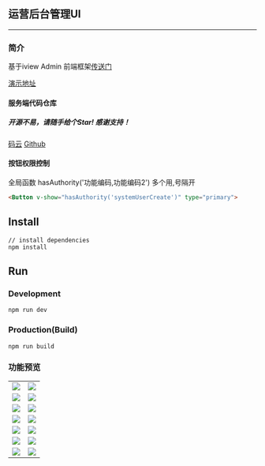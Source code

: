 ##    运营后台管理UI

---
### 简介
基于iview Admin 前端框架<a href="https://github.com/iview/iview-admin">传送门</a>  
  
<a target="_blank" href="http://39.106.187.125/admin">演示地址</a>
 
#### 服务端代码仓库
##### 开源不易，请随手给个Star! 感谢支持！
<a target="_blank" href="https://gitee.com/liuyadu">码云</a>  <a target="_blank" href="https://github.com/liuyadu/">Github</a>  

#### 按钮权限控制
 全局函数
 hasAuthority('功能编码,功能编码2') 多个用,号隔开  
 ```html
 <Button v-show="hasAuthority('systemUserCreate')" type="primary">
 ```
 
## Install
```bush
// install dependencies
npm install
```
## Run
### Development
```bush
npm run dev
```
### Production(Build)
```bush
npm run build
```

### 功能预览

<table>
	<tr>
      <td><img src="https://images.gitee.com/uploads/images/2019/0328/125654_a85872f7_791541.png"/></td>
      <td><img src="https://images.gitee.com/uploads/images/2019/0328/130140_14d04387_791541.png"/></td>
  </tr>
  <tr>
      <td><img src="https://images.gitee.com/uploads/images/2019/0328/130152_c96b3171_791541.png"/></td>
      <td><img src="https://images.gitee.com/uploads/images/2019/0328/130201_0db637b1_791541.png"/></td>
  </tr>
  <tr>
      <td><img src="https://images.gitee.com/uploads/images/2019/0328/130211_cd9ddb75_791541.png"/></td>
      <td><img src="https://images.gitee.com/uploads/images/2019/0328/130221_2a7981e9_791541.png"/></td>
  </tr>
  <tr>
      <td><img src="https://images.gitee.com/uploads/images/2019/0328/130230_f92ce88a_791541.png"/></td>
      <td><img src="https://images.gitee.com/uploads/images/2019/0328/130242_7a25f1e5_791541.png"/></td>
  </tr>
  <tr>
      <td><img src="https://images.gitee.com/uploads/images/2019/0328/130256_2874fa40_791541.png"/></td>
      <td><img src="https://images.gitee.com/uploads/images/2019/0328/130306_5d533140_791541.png"/></td>
  </tr>
  <tr>
      <td><img src="https://images.gitee.com/uploads/images/2019/0328/130317_8dabaced_791541.png"/></td>
      <td><img src="https://images.gitee.com/uploads/images/2019/0328/130326_da7b3fb4_791541.png"/></td>
  </tr>
  <tr>
      <td><img src="https://images.gitee.com/uploads/images/2019/0328/130335_713a714d_791541.png"/></td>
      <td><img src="https://images.gitee.com/uploads/images/2019/0328/130345_83f2bf83_791541.png"/></td>
  </tr>                                                
</table>
